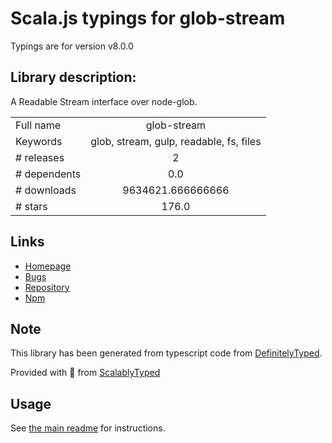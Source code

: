 
# Scala.js typings for glob-stream

Typings are for version v8.0.0

## Library description:
A Readable Stream interface over node-glob.

|                    |                 |
| ------------------ | :-------------: |
| Full name          | glob-stream |
| Keywords           | glob, stream, gulp, readable, fs, files |
| # releases         | 2 |
| # dependents       | 0.0 |
| # downloads        | 9634621.666666666 |
| # stars            | 176.0 |

## Links
- [Homepage](https://github.com/gulpjs/glob-stream#readme)
- [Bugs](https://github.com/gulpjs/glob-stream/issues)
- [Repository](https://github.com/gulpjs/glob-stream)
- [Npm](https://www.npmjs.com/package/glob-stream)
    


## Note
This library has been generated from typescript code from [DefinitelyTyped](https://definitelytyped.org).

Provided with :purple_heart: from [ScalablyTyped](https://github.com/oyvindberg/ScalablyTyped)

## Usage
See [the main readme](../../readme.md) for instructions.


